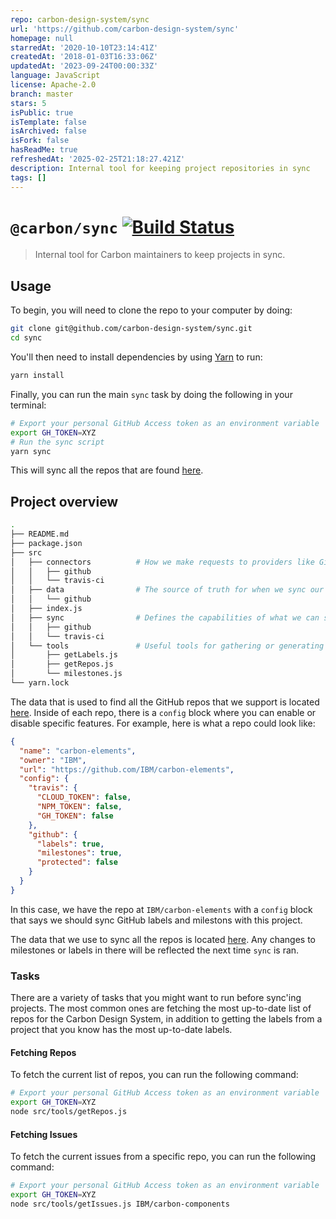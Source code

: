 ```yaml
---
repo: carbon-design-system/sync
url: 'https://github.com/carbon-design-system/sync'
homepage: null
starredAt: '2020-10-10T23:14:41Z'
createdAt: '2018-01-03T16:33:06Z'
updatedAt: '2023-09-24T00:00:33Z'
language: JavaScript
license: Apache-2.0
branch: master
stars: 5
isPublic: true
isTemplate: false
isArchived: false
isFork: false
hasReadMe: true
refreshedAt: '2025-02-25T21:18:27.421Z'
description: Internal tool for keeping project repositories in sync
tags: []
---
```


# `@carbon/sync` [![Build Status](https://travis-ci.org/carbon-design-system/sync.svg?branch=master)](https://travis-ci.org/carbon-design-system/sync)

> Internal tool for Carbon maintainers to keep projects in sync.

## Usage

To begin, you will need to clone the repo to your computer by doing:

```bash
git clone git@github.com/carbon-design-system/sync.git
cd sync
```

You'll then need to install dependencies by using [Yarn](https://yarnpkg.com/en/) to run:

```bash
yarn install
```

Finally, you can run the main `sync` task by doing the following in your terminal:

```bash
# Export your personal GitHub Access token as an environment variable
export GH_TOKEN=XYZ
# Run the sync script
yarn sync
```

This will sync all the repos that are found [here](/src/data/github/repos.json).

## Project overview

```bash
.
├── README.md
├── package.json
├── src
│   ├── connectors          # How we make requests to providers like GitHub
│   │   ├── github
│   │   └── travis-ci
│   ├── data                # The source of truth for when we sync our projects
│   │   └── github
│   ├── index.js
│   ├── sync                # Defines the capabilities of what we can sync
│   │   ├── github
│   │   └── travis-ci
│   └── tools               # Useful tools for gathering or generating data
│       ├── getLabels.js
│       ├── getRepos.js
│       └── milestones.js
└── yarn.lock
```

The data that is used to find all the GitHub repos that we support is located [here](/src/data/github/repos.json). Inside of each repo, there is a `config` block where you can enable or disable specific features. For example, here is what a repo could look like:

```json
{
  "name": "carbon-elements",
  "owner": "IBM",
  "url": "https://github.com/IBM/carbon-elements",
  "config": {
    "travis": {
      "CLOUD_TOKEN": false,
      "NPM_TOKEN": false,
      "GH_TOKEN": false
    },
    "github": {
      "labels": true,
      "milestones": true,
      "protected": false
    }
  }
}
```

In this case, we have the repo at `IBM/carbon-elements` with a `config` block that says we should sync GitHub labels and milestons with this project.

The data that we use to sync all the repos is located [here](/src/data/github). Any changes to milestones or labels in there will be reflected the next time `sync` is ran.

### Tasks

There are a variety of tasks that you might want to run before sync'ing projects. The most common ones are fetching the most up-to-date list of repos for the Carbon Design System, in addition to getting the labels from a project that you know has the most up-to-date labels.

#### Fetching Repos

To fetch the current list of repos, you can run the following command:

```bash
# Export your personal GitHub Access token as an environment variable
export GH_TOKEN=XYZ
node src/tools/getRepos.js
```

#### Fetching Issues

To fetch the current issues from a specific repo, you can run the following command:

```bash
# Export your personal GitHub Access token as an environment variable
export GH_TOKEN=XYZ
node src/tools/getIssues.js IBM/carbon-components
```
